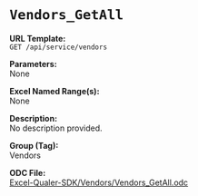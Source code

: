 # `Vendors_GetAll`

**URL Template:**  
`GET /api/service/vendors`

**Parameters:**  
None

**Excel Named Range(s):**  
None

**Description:**  
No description provided.

**Group (Tag):**  
Vendors

**ODC File:**  
[Excel-Qualer-SDK/Vendors/Vendors_GetAll.odc](https://github.com/Johnson-Gage-Inspection-Inc/qualer-sdk-odc/blob/main/Excel-Qualer-SDK/Vendors/Vendors_GetAll.odc)
